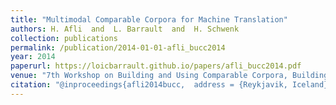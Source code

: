 ```yaml
---
title: "Multimodal Comparable Corpora for Machine Translation"
authors: H. Afli  and  L. Barrault  and  H. Schwenk
collection: publications
permalink: /publication/2014-01-01-afli_bucc2014
year: 2014
paperurl: https://loicbarrault.github.io/papers/afli_bucc2014.pdf
venue: "7th Workshop on Building and Using Comparable Corpora, Building Resources for Machine Translation Research"
citation: "@inproceedings{afli2014bucc,  address = {Reykjavik, Iceland},  author = {H. Afli  and  L. Barrault  and  H. Schwenk},  booktitle = {7th Workshop on Building and Using Comparable Corpora, Building Resources for Machine Translation Research},  category = {ACTI},  title = {Multimodal Comparable Corpora for Machine Translation},  url = {https://loicbarrault.github.io/papers/afli_bucc2014.pdf},  year = {2014} }  "
---
```

